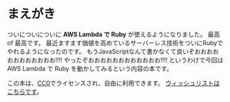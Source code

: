 # まえがき

ついについについに **AWS Lambda で Ruby** が使えるようになりました。
最高 of 最高です。
最近ますます価値を高めているサーバーレス技術をついにRubyでやれるようになったのです。
もうJavaScriptなんて書かなくて良いぞおおおおおおおおおおおお!!!!
やったぞおおおおおおおおおおおお!!!!
というわけで今回は AWS Lambda で Ruby を動かしてみるという内容の本です。

この本は、[CC0](https://creativecommons.org/choose/zero/)でライセンスされ、自由に利用できます。
[ウィッシュリストはこちらです](https://twishli.st/masarakki)。
